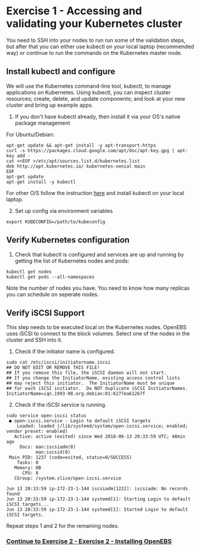 # Exercise 1 - Accessing and validating your Kubernetes cluster

You need to SSH into your nodes to run run some of the validation steps, but after that you can either use kubectl on your local laptop (recommended way) or continue to run the commands on the Kubernetes master node.  

## Install kubectl and configure 

We will use the Kubernetes command-line tool, kubectl, to manage applications on Kubernetes. Using kubectl, you can inspect cluster resources; create, delete, and update components; and look at your new cluster and bring up example apps.

1. If you don't have kubectl already, then install it via your OS's native package management

For Ubuntu/Debian:

```
apt-get update && apt-get install -y apt-transport-https
curl -s https://packages.cloud.google.com/apt/doc/apt-key.gpg | apt-key add -
cat <<EOF >/etc/apt/sources.list.d/kubernetes.list
deb http://apt.kubernetes.io/ kubernetes-xenial main
EOF
apt-get update
apt-get install -y kubectl
```

For other O/S follow the instruction [here](https://kubernetes.io/docs/tasks/tools/install-kubectl/#install-kubectl) and install kubectl on your local laptop. 

2. Set up config via environment variables

```
export KUBECONFIG=/path/to/kubeconfig
```

## Verify Kubernetes configuration
1. Check that kubectl is configured and services are up and running by getting the list of Kubernetes nodes and pods:

 ```
kubectl get nodes
kubectl get pods --all-namespaces
 ```
Note the number of nodes you have. You need to know how many replicas you can schedule on seperate nodes.  

## Verify iSCSI Support

This step needs to be executed local on the Kubernetes nodes. OpenEBS uses iSCSI to connect to the block volumes. Select one of the nodes in the cluster and SSH into it.

1. Check if the initiator name is configured.

```
sudo cat /etc/iscsi/initiatorname.iscsi
## DO NOT EDIT OR REMOVE THIS FILE!
## If you remove this file, the iSCSI daemon will not start.
## If you change the InitiatorName, existing access control lists
## may reject this initiator.  The InitiatorName must be unique
## for each iSCSI initiator.  Do NOT duplicate iSCSI InitiatorNames.
InitiatorName=iqn.1993-08.org.debian:01:6277ea61267f
```

2. Check if the iSCSI service is running.
```
sudo service open-iscsi status
 ● open-iscsi.service - Login to default iSCSI targets
    Loaded: loaded (/lib/systemd/system/open-iscsi.service; enabled; vendor preset: enabled)
   Active: active (exited) since Wed 2018-06-13 20:33:59 UTC; 48min ago
     Docs: man:iscsiadm(8)
           man:iscsid(8)
 Main PID: 1237 (code=exited, status=0/SUCCESS)
    Tasks: 0
   Memory: 0B
      CPU: 0
   CGroup: /system.slice/open-iscsi.service

Jun 13 20:33:59 ip-172-23-1-144 iscsiadm[1222]: iscsiadm: No records found
Jun 13 20:33:59 ip-172-23-1-144 systemd[1]: Starting Login to default iSCSI targets...
Jun 13 20:33:59 ip-172-23-1-144 systemd[1]: Started Login to default iSCSI targets.
```

Repeat steps 1 and 2 for the remaining nodes.
   
### [Continue to Exercise 2 - Exercise 2 - Installing OpenEBS](../exercise-2/README.md)
